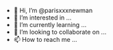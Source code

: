 - 👋 Hi, I’m @parisxxxnewman
- 👀 I’m interested in ...
- 🌱 I’m currently learning ...
- 💞️ I’m looking to collaborate on ...
- 📫 How to reach me ...

<!---
parisxxxnewman/parisxxxnewman is a ✨ special ✨ repository because its `README.md` (this file) appears on your GitHub profile.
You can click the Preview link to take a look at your changes.
--->
